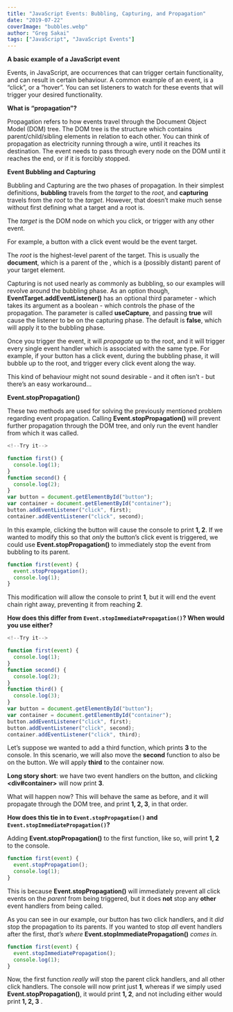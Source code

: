```yaml
---
title: "JavaScript Events: Bubbling, Capturing, and Propagation"
date: "2019-07-22"
coverImage: "bubbles.webp"
author: "Greg Sakai"
tags: ["JavaScript", "JavaScript Events"]
---
```


**A basic example of a JavaScript event**

Events, in JavaScript, are occurrences that can trigger certain functionality, and can result in certain behaviour. A common example of an event, is a “click”, or a “hover”. You can set listeners to watch for these events that will trigger your desired functionality.

**What is “propagation”?**

Propagation refers to how events travel through the Document Object Model (DOM) tree. The DOM tree is the structure which contains parent/child/sibling elements in relation to each other. You can think of propagation as electricity running through a wire, until it reaches its destination. The event needs to pass through every node on the DOM until it reaches the end, or if it is forcibly stopped.

**Event Bubbling and Capturing**

Bubbling and Capturing are the two phases of propagation. In their simplest definitions, **bubbling** travels from the _target_ to the _root_, and **capturing** travels from the _root_ to the _target_. However, that doesn’t make much sense without first defining what a target and a root is.

The _target_ is the DOM node on which you click, or trigger with any other event.

For example, a button with a click event would be the event target.

The _root_ is the highest-level parent of the target. This is usually the **document**, which is a parent of the **<body>**, which is a (possibly distant) parent of your target element.

Capturing is not used nearly as commonly as bubbling, so our examples will revolve around the bubbling phase. As an option though, **EventTarget.addEventListener()** has an optional third parameter - which takes its argument as a boolean - which controls the phase of the propagation. The parameter is called **useCapture**, and passing **true** will cause the listener to be on the capturing phase. The default is **false**, which will apply it to the bubbling phase.

Once you trigger the event, it will _propagate_ up to the root, and it will trigger every single event handler which is associated with the same type. For example, if your button has a click event, during the bubbling phase, it will bubble up to the root, and trigger every click event along the way.

This kind of behaviour might not sound desirable - and it often isn’t - but there’s an easy workaround...

**Event.stopPropagation()**

These two methods are used for solving the previously mentioned problem regarding event propagation. Calling **Event.stopPropagation()** will prevent further propagation through the DOM tree, and only run the event handler from which it was called.

```js
<!--Try it-->
```

```js
function first() {
  console.log(1);
}
function second() {
  console.log(2);
}
var button = document.getElementById("button");
var container = document.getElementById("container");
button.addEventListener("click", first);
container.addEventListener("click", second);
```

In this example, clicking the button will cause the console to print **1, 2**. If we wanted to modify this so that _only_ the button’s click event is triggered, we could use **Event.stopPropagation()** to immediately stop the event from bubbling to its parent.

```js
function first(event) {
  event.stopPropagation();
  console.log(1);
}
```

This modification will allow the console to print **1**, but it will end the event chain right away, preventing it from reaching **2**.

**How does this differ from `Event.stopImmediatePropagation()`? When would you use either?**

```js
<!--Try it-->
```

```js
function first(event) {
  console.log(1);
}
function second() {
  console.log(2);
}
function third() {
  console.log(3);
}
var button = document.getElementById("button");
var container = document.getElementById("container");
button.addEventListener("click", first);
button.addEventListener("click", second);
container.addEventListener("click", third);
```

Let’s suppose we wanted to add a third function, which prints **3** to the console. In this scenario, we will also move the **second** function to also be on the button. We will apply **third** to the container now.

**Long story short**: we have two event handlers on the button, and clicking **<div#container>** will now print **3**.

What will happen now? This will behave the same as before, and it will propagate through the DOM tree, and print **1, 2, 3**, in that order.

**How does this tie in to `Event.stopPropagation()` and `Event.stopImmediatePropagation()`?**

Adding **Event.stopPropagation()** to the first function, like so, will print **1, 2** to the console.

```js
function first(event) {
  event.stopPropagation();
  console.log(1);
}
```

This is because **Event.stopPropagation()** will immediately prevent all click events on the _parent_ from being triggered, but it does **not** stop any **other** event handlers from being called.

As you can see in our example, our button has two click handlers, and it _did_ stop the propagation to its parents. If you wanted to stop _all_ event handlers after the first, _that’s where_ **Event.stopImmediatePropagation()** _comes in._

```js
function first(event) {
  event.stopImmediatePropagation();
  console.log(1);
}
```

Now, the first function _really will_ stop the parent click handlers, and all other click handlers. The console will now print just **1**, whereas if we simply used **Event.stopPropagation()**, it would print **1, 2**, and not including either would print **1, 2, 3** .
